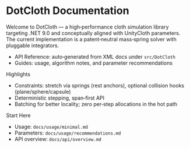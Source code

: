 # DotCloth Documentation

Welcome to DotCloth — a high‑performance cloth simulation library targeting .NET 9.0 and conceptually aligned with UnityCloth parameters. The current implementation is a patent‑neutral mass‑spring solver with pluggable integrators.

- API Reference: auto‑generated from XML docs under `src/DotCloth`
- Guides: usage, algorithm notes, and parameter recommendations

Highlights
- Constraints: stretch via springs (rest anchors), optional collision hooks (plane/sphere/capsule)
- Deterministic stepping, span‑first API
- Batching for better locality; zero per‑step allocations in the hot path

Start Here
- Usage: `docs/usage/minimal.md`
- Parameters: `docs/usage/recommendations.md`
- API overview: `docs/api/overview.md`
